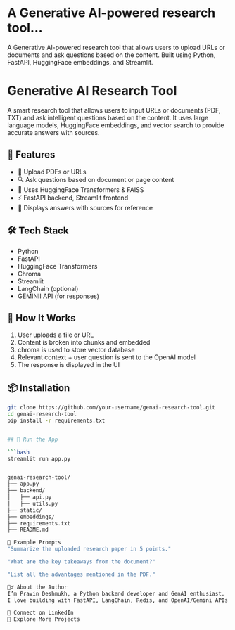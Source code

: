 # A Generative AI-powered research tool…
A Generative AI-powered research tool that allows users to upload URLs or documents and ask questions based on the content. Built using Python, FastAPI, HuggingFace embeddings,  and Streamlit.


# Generative AI Research Tool

A smart research tool that allows users to input URLs or documents (PDF, TXT) and ask intelligent questions based on the content. It uses large language models, HuggingFace embeddings, and vector search to provide accurate answers with sources.

## 🔧 Features

- 📄 Upload PDFs or URLs
- 🔍 Ask questions based on document or page content
- 🧠 Uses HuggingFace Transformers & FAISS
- ⚡ FastAPI backend, Streamlit frontend
- 💬 Displays answers with sources for reference

## 🛠 Tech Stack

- Python
- FastAPI
- HuggingFace Transformers
- Chroma
- Streamlit
- LangChain (optional)
- GEMINII API (for responses)

## 🚀 How It Works

1. User uploads a file or URL
2. Content is broken into chunks and embedded
3. chroma is used to store vector database
4. Relevant context + user question is sent to the OpenAI model
5. The response is displayed in the UI

## 📦 Installation

```bash
git clone https://github.com/your-username/genai-research-tool.git
cd genai-research-tool
pip install -r requirements.txt


## 🚀 Run the App

```bash
streamlit run app.py


genai-research-tool/
├── app.py
├── backend/
│   ├── api.py
│   ├── utils.py
├── static/
├── embeddings/
├── requirements.txt
├── README.md

🧪 Example Prompts
"Summarize the uploaded research paper in 5 points."

"What are the key takeaways from the document?"

"List all the advantages mentioned in the PDF."

🙋‍♂️ About the Author
I’m Pravin Deshmukh, a Python backend developer and GenAI enthusiast.
I love building with FastAPI, LangChain, Redis, and OpenAI/Gemini APIs — and I’m actively seeking opportunities in backend or AI-powered product development.

📩 Connect on LinkedIn
📁 Explore More Projects
